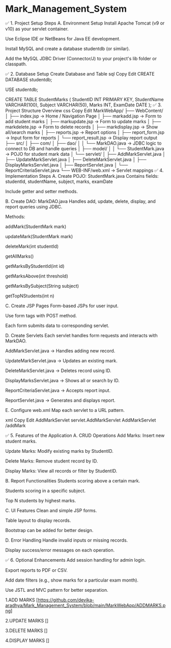# Mark_Management_System



✅ 1. Project Setup Steps
A. Environment Setup
Install Apache Tomcat (v9 or v10) as your servlet container.

Use Eclipse IDE or NetBeans for Java EE development.

Install MySQL and create a database studentdb (or similar).

Add the MySQL JDBC Driver (Connector/J) to your project's lib folder or classpath.

✅ 2. Database Setup
Create Database and Table
sql
Copy
Edit
CREATE DATABASE studentdb;

USE studentdb;

CREATE TABLE StudentMarks (
    StudentID INT PRIMARY KEY,
    StudentName VARCHAR(100),
    Subject VARCHAR(50),
    Marks INT,
    ExamDate DATE
);
✅ 3. Project Structure Overview
css
Copy
Edit
MarkWebApp/
├── WebContent/
│   ├── index.jsp                → Home / Navigation Page
│   ├── markadd.jsp              → Form to add student marks
│   ├── markupdate.jsp           → Form to update marks
│   ├── markdelete.jsp           → Form to delete records
│   ├── markdisplay.jsp          → Show all/search marks
│   ├── reports.jsp              → Report options
│   ├── report_form.jsp          → Input form for reports
│   └── report_result.jsp        → Display report output
├── src/
│   ├── com/
│   ├── dao/
│   │   └── MarkDAO.java         → JDBC logic to connect to DB and handle queries
│   ├── model/
│   │   └── StudentMark.java     → POJO for student mark data
│   └── servlet/
│       ├── AddMarkServlet.java
│       ├── UpdateMarkServlet.java
│       ├── DeleteMarkServlet.java
│       ├── DisplayMarksServlet.java
│       ├── ReportServlet.java
│       └── ReportCriteriaServlet.java
└── WEB-INF/web.xml              → Servlet mappings
✅ 4. Implementation Steps
A. Create POJO: StudentMark.java
Contains fields: studentId, studentName, subject, marks, examDate

Include getter and setter methods.

B. Create DAO: MarkDAO.java
Handles add, update, delete, display, and report queries using JDBC.

Methods:

addMark(StudentMark mark)

updateMark(StudentMark mark)

deleteMark(int studentId)

getAllMarks()

getMarksByStudentId(int id)

getMarksAbove(int threshold)

getMarksBySubject(String subject)

getTopNStudents(int n)

C. Create JSP Pages
Form-based JSPs for user input.

Use form tags with POST method.

Each form submits data to corresponding servlet.

D. Create Servlets
Each servlet handles form requests and interacts with MarkDAO.

AddMarkServlet.java → Handles adding new record.

UpdateMarkServlet.java → Updates an existing mark.

DeleteMarkServlet.java → Deletes record using ID.

DisplayMarksServlet.java → Shows all or search by ID.

ReportCriteriaServlet.java → Accepts report input.

ReportServlet.java → Generates and displays report.

E. Configure web.xml
Map each servlet to a URL pattern.

xml
Copy
Edit
<servlet>
    <servlet-name>AddMarkServlet</servlet-name>
    <servlet-class>servlet.AddMarkServlet</servlet-class>
</servlet>
<servlet-mapping>
    <servlet-name>AddMarkServlet</servlet-name>
    <url-pattern>/addMark</url-pattern>
</servlet-mapping>
<!-- Repeat for other servlets -->
✅ 5. Features of the Application
A. CRUD Operations
Add Marks: Insert new student marks.

Update Marks: Modify existing marks by StudentID.

Delete Marks: Remove student record by ID.

Display Marks: View all records or filter by StudentID.

B. Report Functionalities
Students scoring above a certain mark.

Students scoring in a specific subject.

Top N students by highest marks.

C. UI Features
Clean and simple JSP forms.

Table layout to display records.

Bootstrap can be added for better design.

D. Error Handling
Handle invalid inputs or missing records.

Display success/error messages on each operation.

✅ 6. Optional Enhancements
Add session handling for admin login.

Export reports to PDF or CSV.

Add date filters (e.g., show marks for a particular exam month).

Use JSTL and MVC pattern for better separation.


1.ADD MARKS 
[https://github.com/devika-aradhya/Mark_Management_System/blob/main/MarkWebApp/ADDMARKS.png]




2.UPDATE MARKS
[]



3.DELETE MARKS
[]



4.DISPLAY MARKS
[]
